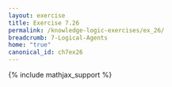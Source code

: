 ```yaml
---
layout: exercise
title: Exercise 7.26
permalink: /knowledge-logic-exercises/ex_26/
breadcrumb: 7-Logical-Agents
home: "true"
canonical_id: ch7ex26
---
```


{% include mathjax_support %}


